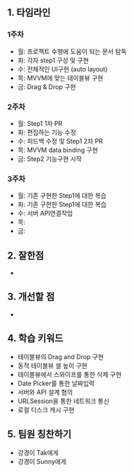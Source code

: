 ## 1. 타임라인

### 1주차

- 월: 프로젝트 수행에 도움이 되는 문서 탐독
- 화: 각자 step1 구성 및 구현
- 수: 전체적인 UI구현 (auto layout)
- 목: MVVM에 맞는 테이블뷰 구현
- 금: Drag & Drop 구현

### 2주차

- 월: Step1 1차 PR
- 화: 편집하는 기능 수정
- 수: 피드백 수정 및 Step1 2차 PR
- 목: MVVM data binding 구현
- 금: Step2 기능구현 시작

### 3주차

- 월: 기존 구현한 Step1에 대한 복습
- 화: 기존 구현한 Step1에 대한 복습
- 수: 서버 API연결작업
- 목:
- 금:

## 2. 잘한점

- 

## 3. 개선할 점

- 

## 4. 학습 키워드

- 테이블뷰의 Drag and Drop 구현
- 동적 테이블뷰 셀 높이 구현
- 테이블뷰에서 스와이프를 통한 삭제 구현
- Date Picker를 통한 날짜입력
- 서버와 API 설계 협의
- URLSession을 통한 네트워크 통신
- 로컬 디스크 캐시 구현

## 5. 팀원 칭찬하기

- 강경이 Tak에게
- 강경이 Sunny에게

